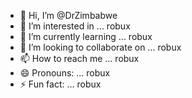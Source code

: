 - 👋 Hi, I’m @DrZimbabwe
- 👀 I’m interested in ... robux
- 🌱 I’m currently learning ... robux
- 💞️ I’m looking to collaborate on ... robux
- 📫 How to reach me ... robux
- 😄 Pronouns: ... robux
- ⚡ Fun fact: ... robux

<!---
DrZimbabwe/DrZimbabwe is a ✨ special ✨ repository because its `README.md` (this file) appears on your GitHub profile.
You can click the Preview link to take a look at your changes.
--->
